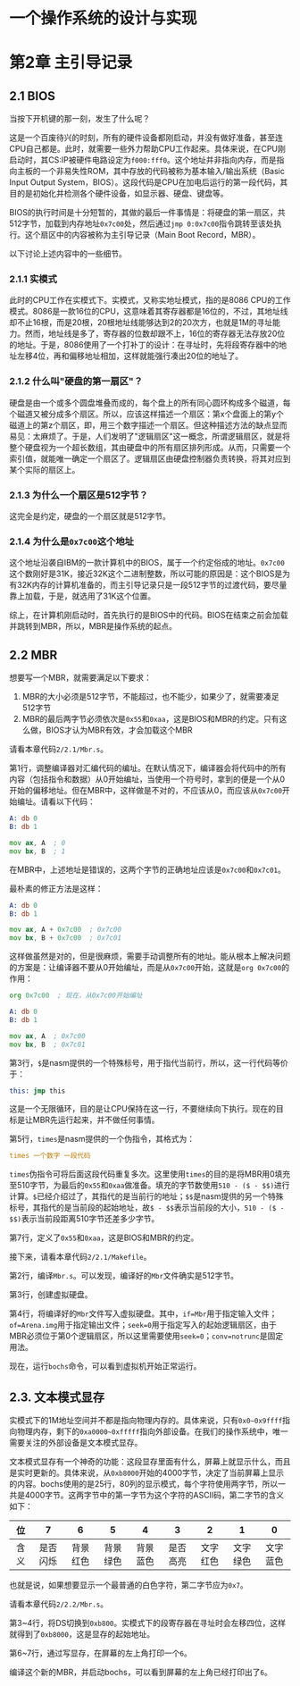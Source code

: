 # 一个操作系统的设计与实现

# 第2章 主引导记录

## 2.1 BIOS

当按下开机键的那一刻，发生了什么呢？

这是一个百废待兴的时刻，所有的硬件设备都刚启动，并没有做好准备，甚至连CPU自己都是。此时，就需要一些外力帮助CPU工作起来。具体来说，在CPU刚启动时，其CS:IP被硬件电路设定为`f000:fff0`。这个地址并非指向内存，而是指向主板的一个非易失性ROM，其中存放的代码被称为基本输入/输出系统（Basic Input Output System，BIOS）。这段代码是CPU在加电后运行的第一段代码，其目的是初始化并检测各个硬件设备，如显示器、硬盘、键盘等。

BIOS的执行时间是十分短暂的，其做的最后一件事情是：将硬盘的第一扇区，共512字节，加载到内存地址`0x7c00`处，然后通过`jmp 0:0x7c00`指令跳转至该处执行。这个扇区中的内容被称为主引导记录（Main Boot Record，MBR）。

以下讨论上述内容中的一些细节。

### 2.1.1 实模式

此时的CPU工作在实模式下。实模式，又称实地址模式，指的是8086 CPU的工作模式。8086是一款16位的CPU，这意味着其寄存器都是16位的，不过，其地址线却不止16根，而是20根，20根地址线能够达到2的20次方，也就是1M的寻址能力。然而，地址线是多了，寄存器的位数却跟不上，16位的寄存器无法存放20位的地址。于是，8086使用了一个打补丁的设计：在寻址时，先将段寄存器中的地址左移4位，再和偏移地址相加，这样就能强行凑出20位的地址了。

### 2.1.2 什么叫"硬盘的第一扇区"？

硬盘是由一个或多个圆盘堆叠而成的，每个盘上的所有同心圆环构成多个磁道，每个磁道又被分成多个扇区。所以，应该这样描述一个扇区：第x个盘面上的第y个磁道上的第z个扇区，即，用三个数字描述一个扇区。但这种描述方法的缺点显而易见：太麻烦了。于是，人们发明了"逻辑扇区"这一概念，所谓逻辑扇区，就是将整个硬盘视为一个超长数组，其由硬盘中的所有扇区排列形成。从而，只需要一个索引值，就能唯一确定一个扇区了。逻辑扇区由硬盘控制器负责转换，将其对应到某个实际的扇区上。

### 2.1.3 为什么一个扇区是512字节？

这完全是约定，硬盘的一个扇区就是512字节。

### 2.1.4 为什么是`0x7c00`这个地址

这个地址沿袭自IBM的一款计算机中的BIOS，属于一个约定俗成的地址。`0x7c00`这个数刚好是31K，接近32K这个二进制整数，所以可能的原因是：这个BIOS是为有32K内存的计算机准备的，而主引导记录只是一段512字节的过渡代码，要尽量靠上加载，于是，就选用了31K这个位置。

综上，在计算机刚启动时，首先执行的是BIOS中的代码。BIOS在结束之前会加载并跳转到MBR，所以，MBR是操作系统的起点。

## 2.2 MBR

想要写一个MBR，就需要满足以下要求：

1. MBR的大小必须是512字节，不能超过，也不能少，如果少了，就需要凑足512字节
2. MBR的最后两字节必须依次是`0x55`和`0xaa`，这是BIOS和MBR的约定。只有这么做，BIOS才认为MBR有效，才会加载这个MBR

请看本章代码`2/2.1/Mbr.s`。

第1行，调整编译器对汇编代码的编址。在默认情况下，编译器会将代码中的所有内容（包括指令和数据）从0开始编址，当使用一个符号时，拿到的便是一个从0开始的偏移地址。但在MBR中，这样做是不对的，不应该从0，而应该从`0x7c00`开始编址。请看以下代码：

```asm
A: db 0
B: db 1

mov ax, A  ; 0
mov bx, B  ; 1
```

在MBR中，上述地址是错误的，这两个字节的正确地址应该是`0x7c00`和`0x7c01`。

最朴素的修正方法是这样：

```asm
A: db 0
B: db 1

mov ax, A + 0x7c00  ; 0x7c00
mov bx, B + 0x7c00  ; 0x7c01
```

这样做虽然是对的，但是很麻烦，需要手动调整所有的地址。能从根本上解决问题的方案是：让编译器不要从0开始编址，而是从`0x7c00`开始，这就是`org 0x7c00`的作用：

```asm
org 0x7c00  ; 现在，从0x7c00开始编址

A: db 0
B: db 1

mov ax, A  ; 0x7c00
mov bx, B  ; 0x7c01
```

第3行，`$`是nasm提供的一个特殊标号，用于指代当前行，所以，这一行代码等价于：

```asm
this: jmp this
```

这是一个无限循环，目的是让CPU保持在这一行，不要继续向下执行。现在的目标是让MBR先运行起来，并不做任何事情。

第5行，`times`是nasm提供的一个伪指令，其格式为：

```asm
times 一个数字 一段代码
```

`times`伪指令可将后面这段代码重复多次。这里使用`times`的目的是将MBR用0填充至510字节，为最后的`0x55`和`0xaa`做准备。填充的字节数使用`510 - ($ - $$)`进行计算。`$`已经介绍过了，其指代的是当前行的地址；`$$`是nasm提供的另一个特殊标号，其指代的是当前段的起始地址，故`$ - $$`表示当前段的大小，`510 - ($ - $$)`表示当前段距离510字节还差多少字节。

第7行，定义了`0x55`和`0xaa`，这是BIOS和MBR的约定。

接下来，请看本章代码`2/2.1/Makefile`。

第2行，编译`Mbr.s`。可以发现，编译好的`Mbr`文件确实是512字节。

第3行，创建虚拟硬盘。

第4行，将编译好的`Mbr`文件写入虚拟硬盘。其中，`if=Mbr`用于指定输入文件；`of=Arena.img`用于指定输出文件；`seek=0`用于指定写入的起始逻辑扇区，由于MBR必须位于第0个逻辑扇区，所以这里需要使用`seek=0`；`conv=notrunc`是固定用法。

现在，运行`bochs`命令，可以看到虚拟机开始正常运行。

## 2.3. 文本模式显存

实模式下的1M地址空间并不都是指向物理内存的。具体来说，只有`0x0~0x9ffff`指向物理内存，剩下的`0xa0000~0xfffff`指向外部设备。在我们的操作系统中，唯一需要关注的外部设备是文本模式显存。

文本模式显存有一个神奇的功能：这段显存里面有什么，屏幕上就显示什么，而且是实时更新的。具体来说，从`0xb8000`开始的4000字节，决定了当前屏幕上显示的内容。bochs使用的是25行，80列的显示模式，每个字符使用两字节，所以一共是4000字节。这两字节中的第一字节为这个字符的ASCII码，第二字节的含义如下：

|  位  |    7     |    6     |    5     |    4     |    3     |    2     |    1     |    0     |
| :--: | :------: | :------: | :------: | :------: | :------: | :------: | :------: | :------: |
| 含义 | 是否闪烁 | 背景红色 | 背景绿色 | 背景蓝色 | 是否高亮 | 文字红色 | 文字绿色 | 文字蓝色 |

也就是说，如果想要显示一个最普通的白色字符，第二字节应为`0x7`。

请看本章代码`2/2.2/Mbr.s`。

第3\~4行，将DS切换到`0xb800`。实模式下的段寄存器在寻址时会左移四位，这样就得到了`0xb8000`，这是显存的起始地址。

第6\~7行，通过写显存，在屏幕的左上角打印一个`6`。

编译这个新的MBR，并启动bochs，可以看到屏幕的左上角已经打印出了`6`。

